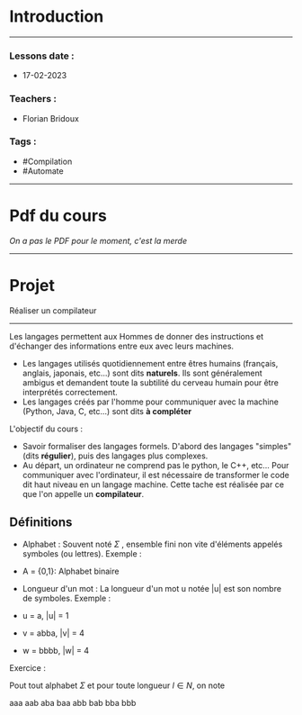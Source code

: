 # Introduction
---
### Lessons date :
- 17-02-2023

### Teachers :
- Florian Bridoux

### Tags :
- #Compilation 
- #Automate

---

# Pdf du cours
 *On a pas le PDF pour le moment, c'est la merde*

---

# Projet

Réaliser un compilateur

---

Les langages permettent aux Hommes de donner des instructions et d'échanger des informations entre eux avec leurs machines.
- Les langages utilisés quotidiennement entre êtres humains (français, anglais, japonais, etc...) sont dits **naturels**. Ils sont généralement ambigus et demandent toute la subtilité du cerveau humain pour être interprétés correctement.
- Les langages créés par l'homme pour communiquer avec la machine (Python, Java, C, etc...) sont dits **à compléter**

L'objectif du cours :
- Savoir formaliser des langages formels. D'abord des langages "simples" (dits **régulier**), puis des langages plus complexes.
- Au départ, un ordinateur ne comprend pas le python, le C++, etc... Pour communiquer avec l'ordinateur, il est nécessaire de transformer le code dit haut niveau en un langage machine. Cette tache est réalisée par ce que l'on appelle un **compilateur**.

## Définitions

- Alphabet : Souvent noté $\Sigma$ , ensemble fini non vite d'éléments appelés symboles (ou lettres).
Exemple :
- A = {0,1}: Alphabet binaire

- Longueur d'un mot : La longueur d'un mot u notée |u| est son nombre de symboles.
Exemple :
- u = a, |u| = 1
- v = abba, |v| = 4
- w = bbbb, |w| = 4

Exercice :

Pout tout alphabet $\Sigma$ et pour toute longueur $l \in N$, on note 


aaa aab aba baa abb bab bba bbb